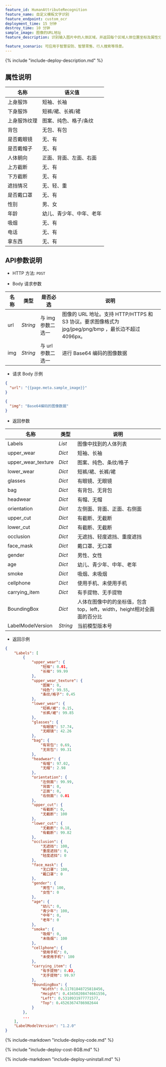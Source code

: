 ```yaml
---
feature_id: HumanAttributeRecognition
feature_name: 自定义模板文字识别
feature_endpoint: custom_ocr
deployment_time: 15 分钟
destroy_time: 10 分钟
sample_image: 图像的URL地址
feature_description: 识别输入图片中的人体区域，并返回每个区域人体位置坐标及属性分析，如性别、年龄、服饰等16种属性的语义信息。

feature_scenario: 可应用于智慧安防、智慧零售、行人搜索等场景。
---
```


{%
  include "include-deploy-description.md"
%}

## 属性说明

| 名称     | 语义值          |
| ------ | ------------ |
| 上身服饰   | 短袖、长袖        |
| 下身服饰   | 短裤/裙、长裤/裙    |
| 上身服饰纹理 | 图案、纯色、格子/条纹  |
| 背包     | 无包、有包        |
| 是否戴眼镜  | 无、有          |
| 是否戴帽子  | 无、有          |
| 人体朝向   | 正面、背面、左面、右面  |
| 上方截断   | 无、有          |
| 下方截断   | 无、有          |
| 遮挡情况   | 无、轻、重        |
| 是否戴口罩  | 无、有          |
| 性别     | 男、女          |
| 年龄     | 幼儿、青少年、中年、老年 |
| 吸烟     | 无、有          |
| 电话     | 无、有          |
| 拿东西    | 无、有          |

## API参数说明

- HTTP 方法: `POST`

- Body 请求参数

| **名称**  | **类型**  | **是否必选** |  **说明**  |
|----------|-----------|------------|------------|
| url | *String* |与 img 参数二选一|图像的 URL 地址。支持 HTTP/HTTPS 和 S3 协议。要求图像格式为 jpg/jpeg/png/bmp ，最长边不超过 4096px。|
| img | *String* |与 url 参数二选一|进行 Base64 编码的图像数据|

- 请求 Body 示例

``` json
{
  "url": "{{page.meta.sample_image}}"
}
```

``` json
{
  "img": "Base64编码的图像数据"
}
```

- 返回参数

| **名称**  | **类型**  |  **说明**  |
|----------|-----------|------------|
|Labels    |*List*   |图像中找到的人体列表|
|upper_wear    |*Dict*   |短袖、长袖|
|upper_wear_texture    |*Dict*   |图案、纯色、条纹/格子|
|lower_wear    |*Dict*   |短裤/裙、长裤/裙|
|glasses    |*Dict*   |有眼镜、无眼镜|
|bag    |*Dict*   |有背包、无背包|
|headwear    |*Dict*   |有帽、无帽|
|orientation    |*Dict*   |左侧面、背面、正面、右侧面|
|upper_cut    |*Dict*   |有截断、无截断|
|lower_cut    |*Dict*   |有截断、无截断|
|occlusion    |*Dict*   |无遮挡、轻度遮挡、重度遮挡|
|face_mask    |*Dict*   |戴口罩、无口罩|
|gender    |*Dict*   |男性、女性|
|age    |*Dict*   |幼儿、青少年、中年、老年|
|smoke    |*Dict*   |吸烟、未吸烟|
|cellphone    |*Dict*   |使用手机、未使用手机|
|carrying_item    |*Dict*   |有手提物、无手提物|
|BoundingBox |*Dict*     |人体在图像中的的坐标值，包含top，left，width，height相对全画面的百分比|
|LabelModelVersion    |*String*   |当前模型版本号|

- 返回示例

``` json
{
    "Labels": [
        {
            "upper_wear": {
                "短袖": 0.01, 
                "长袖": 99.99
            }, 
            "upper_wear_texture": {
                "图案": 0, 
                "纯色": 99.55, 
                "条纹/格子": 0.45
            }, 
            "lower_wear": {
                "短裤/裙": 0.15, 
                "长裤/裙": 99.85
            }, 
            "glasses": {
                "有眼镜": 57.74, 
                "无眼镜": 42.26
            }, 
            "bag": {
                "有背包": 0.69, 
                "无背包": 99.31
            }, 
            "headwear": {
                "有帽": 97.02, 
                "无帽": 2.98
            }, 
            "orientation": {
                "左侧面": 99.99, 
                "背面": 0, 
                "正面": 0, 
                "右侧面": 0.01
            }, 
            "upper_cut": {
                "有截断": 0, 
                "无截断": 100
            }, 
            "lower_cut": {
                "无截断": 0.18, 
                "有截断": 99.82
            }, 
            "occlusion": {
                "无遮挡": 100, 
                "重度遮挡": 0, 
                "轻度遮挡": 0
            }, 
            "face_mask": {
                "无口罩": 100, 
                "戴口罩": 0
            }, 
            "gender": {
                "男性": 100, 
                "女性": 0
            }, 
            "age": {
                "幼儿": 0, 
                "青少年": 100, 
                "中年": 0, 
                "老年": 0
            }, 
            "smoke": {
                "吸烟": 0, 
                "未吸烟": 100
            }, 
            "cellphone": {
                "使用手机": 0, 
                "未使用手机": 100
            }, 
            "carrying_item": {
                "有手提物": 0.03, 
                "无手提物": 99.97
            }, 
            "BoundingBox": {
                "Width": 0.11781848725818456, 
                "Height": 0.43450208474661556, 
                "Left": 0.5310931977771577, 
                "Top": 0.45263674786982644
            }
        }, 
        ...
    ], 
    "LabelModelVersion": "1.2.0"
}
```

{%
  include-markdown "include-deploy-code.md"
%}

{%
  include "include-deploy-cost-8GB.md"
%}

{%
  include-markdown "include-deploy-uninstall.md"
%}